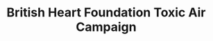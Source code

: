 ---
title: British Heart Foundation Toxic Air Campaign
url: 'https://www.bhf.org.uk/toxicair'
categories:
  - 0a32cb28-6330-4881-8671-824476ed5859
tags:
  - air-quality
countries:
  - gb
description: >
  Air pollution is toxic. Join us in demanding change now. Simply living in the
  worst hit areas of the UK could be as deadly as smoking over 150 cigarettes
  each year. British Heart Foundation is calling for the UK Government to update
  current air quality limits to match World Health Organization recommendations.
image: null
blueprint: action

---